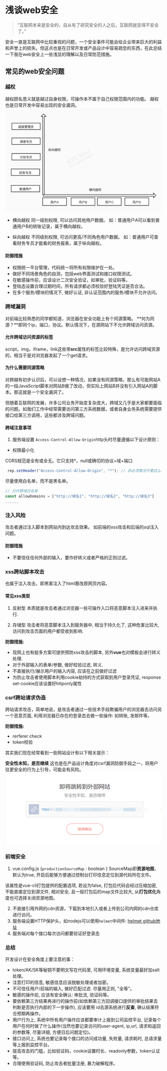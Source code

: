 # 浅谈web安全

> “互联网本来是安全的，自从有了研究安全的人之后，互联网就变得不安全了。”

安全一直是互联网中比较重视的问题，一个安全事件可能会给企业带来巨大的利益和声誉上的损失。但这点也是在日常开发或产品设计中容易疏忽的东西，在此总结一下我在web安全上一些浅显的理解以及日常防范措施。

## 常见的web安全问题
### 越权
越权顾名思义就是越过自身权限，可操作本不属于自己权限范围内的功能。
越权也是日常开发中容易出现的安全漏洞。
![越权.jpg](./img/basics-websecure-1.jpg)

* 横向越权
同一级别权限, 可以访问其他用户数据。
如：普通用户A可以看到普通用户B的转账记录，属于横向越权。

* 纵向越权
不同级别权限, 可访问更高/不同角色用户数据。
如：普通用户可查看财务专员才能看的财务报表，属于纵向越权。


#### 防御措施
* 权限统一平台管理，代码统一将所有权限维护在一处。
* 做好不同场景角色的自测，包括web界面测试和接口权限测试。
* 在敏感操作前，应该设计二次安全验证，如审批，验证码等。
* 登陆态设置合理过期时间，所有请求都必须校验好登陆凭证是否合法。
* 在多个服务/模块的情况下, 做好认证, 非认证范围内的服务/模块不允许访问。

### 跨域漏洞
对前端比较熟悉的同学都知道，浏览器在安全功能上有个同源策略。
**何为同源？**即同个ip，端口，协议。默认情况下，在源网站下不允许跨域访问资源。

#### 允许跨域访问资源的标签
script，img，iframe，link这些带**src**属性的标签比较特殊，是允许访问跨域资源的，相当于是对浏览器发起了一个get请求。

#### 为什么需要同源策略
对跨越有初步认识后，可以设想一种情况，如果没有同源策略，那么有可能网站A的一段JavaScript脚本对网站B做了改动，但实际上网站B并没有引入网站A的脚本。那这就是一个安全漏洞了。

但随着互联网的发展，许多公司业务开始变复杂庞大，跨域又几乎是大家都要面临的问题。如我们工作中经常需要访问第三方系统数据，或者自身业务系统需要提供接口给第三方调用，这些都涉及跨域问题。

#### 跨域注意事项
1.  服务端设置 `Access-Control-Allow-Origin`http头时尽量遵循以下设计原则：
* 权限最小化

CORS规范是全有或全无。它只支持*，null或确切的协议+域+端口
```js
 rep.setHeader("Access-Control-Allow-Origin", "*"); // 非必须情况不要这么写
```

尽量使用白名单，而不是黑名单。
```js
// 允许跨域白名单
const allowDomains = ["http://域名1", "http://域名2", "http://域名3"]
......

```


### 注入风险
攻击者通过注入脚本到网站内到达攻击效果。
如前端的xss攻击和后端的sql注入问题。

#### 防御措施
* 不要信任任何外部的输入，要作好转义或者严格的正则过滤。

### xss跨站脚本攻击
也属于注入攻击，即黑客注入了html篡改原网页内容。

#### 常见xss类型
1. 反射型
本质就是攻击者通过浏览器一些可操作入口将恶意脚本注入进来并执行.

2. 存储型
攻击者将恶意脚本注入到服务器中, 相当于持久化了, 这种危害比较大, 访问到攻击页面的用户都受收到影响.


**防御措施:**
* 现网上也有挺多方案可提供预防xss攻击的脚本, 另外**vue**也对模板会进行转义处理.
* 对于外部输入的表单/参数, 做好校验过滤, 转义.
* 不直接执行/展示用户的输入内容, 应该在之前做好过滤
* 为防止攻击者使用脚本利用cookie劫持的方式获取到用户登录凭证, response set-cookie应该设置好httponly属性


### csrf跨站请求伪造
跨站请求攻击，简单地说，是攻击者通过一些技术手段欺骗用户的浏览器去访问另一个恶意页面, 利用浏览器已存在的登录态去做一些操作: 如转账, 发邮件等。

**防御措施:**
  * rerferer check
  * token校验



其实我们现在经常看到一些网站设计有以下相关提示：

**安全性未知，是否继续**
这也是在产品设计角度对csrf漏洞防御手段之一，将用户往更安全的行为上引导，可能会有风险。
![](./img/basics-websecure-2.png)


### 前端安全

1. vue.config.js {`productionSourceMap` : boolean }
SourceMap即**资源地图**，默认为true, 开启后能够方便通过控制台打印信息定位到源代码所在文件。

该属性是vue-cli打包提供的配置选项, 若设为false, 打包后代码会经过压缩加密, 不能直接定位到源文件, 相对安全, 且一般打包后的map文件比较大, 从**打包优化**角度也可选择关闭资源地图。


2. 不直接引用外网的cdn资源，下载到本地引入或者上传到公司内网的cdn仓库进行访问。
3. 服务端设置HTTP保护头，如nodejs可以使用`helmet`中间件: [helmet github地址]('https://github.com/helmetjs/helmet')
4. 服务端对每个接口每次访问都要验证好登录态


### 总结
开发设计在安全角度上要注意的事：
* token/AK/SK等秘钥不要明文写在代码里, 可用环境变量, 系统变量最好加salt处理。
* 注意打印的信息, 敏感信息应该脱敏处理或者加密。
* 不可信任用户/前端的输入, 做好匹配过滤. 尽量用正则, "全等"。
* 敏感的操作前, 应该有安全确认: 审批流, 验证码等。
* 要依赖第三方结果再进行的操作前(如依赖第三方回调接口提供的审批结果去判断是否执行内部的下一步操作), 应该要用 id去源系统进行**反查**, 确认结果符合预期再操作。
* 用户行为上, 系统中所有用户操作应该都要审计上报到公司监控平台, 记录每个用户在何时做了什么操作(当然也要记录访问的user-agent, ip,url, 请求和返回的参数等, 尽量详细, 方便日后问题定位)。
* 接口访问上, 系统也要记录每个接口的访问成功量, 失败量, 请求耗时, 总请求量等上报到监控平台。
* 提高攻击的门槛，比如验证码，cookie设置时长、readonly参数，token认证等。
* 合理使用验证码, 防止攻击者批量注册, 暴力破解程序。
